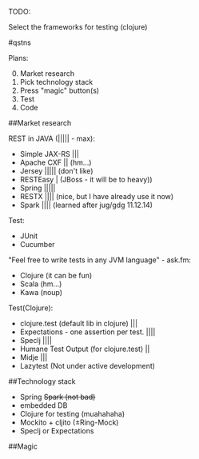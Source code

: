 TODO:

Select the frameworks for testing (clojure)

#qstns

Plans:

0. Market research
1. Pick technology stack
2. Press "magic" button(s)
  20. Test
  21. Code
  
##Market research

REST in JAVA (||||| - max):

+ Simple JAX-RS |||
+ Apache CXF || (hm...)
+ Jersey  ||||| (don't like)
+ RESTEasy | (JBoss - it will be to heavy))
+ Spring |||||
+ RESTX  |||| (nice, but I have already use it now)
+ Spark |||| (learned after jug/gdg 11.12.14)

Test:

+ JUnit
+ Cucumber

"Feel free to write tests in any JVM language" - ask.fm:

+ Clojure (it can be fun)
+ Scala (hm...)
+ Kawa (noup)

Test(Clojure):
+ clojure.test (default lib in clojure) |||
+ Expectations - one assertion per test. ||||
+ Speclj ||||
+ Humane Test Output (for clojure.test) ||
+ Midje |||
+ Lazytest (Not under active development)


##Technology stack

+ Spring ~~Spark (not bad)~~
+ embedded DB
+ Clojure for testing (muahahaha)
+ Mockito + cljito (±Ring-Mock)
+ Speclj or Expectations

##Magic
